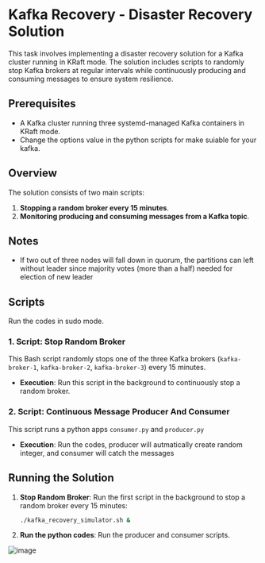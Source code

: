 
# Kafka Recovery - Disaster Recovery Solution

This task involves implementing a disaster recovery solution for a Kafka cluster running in KRaft mode. The solution includes scripts to randomly stop Kafka brokers at regular intervals while continuously producing and consuming messages to ensure system resilience.

## Prerequisites

- A Kafka cluster running three systemd-managed Kafka containers in KRaft mode. 
- Change the options value in the python scripts for make suiable for your kafka.

## Overview

The solution consists of two main scripts:

1. **Stopping a random broker every 15 minutes**.
2. **Monitoring producing and consuming messages from a Kafka topic**.

## Notes
- If two out of three nodes will fall down in quorum, the partitions can left without leader since majority votes (more than a half) needed for election of new leader

## Scripts

Run the codes in sudo mode.

### 1. Script: Stop Random Broker

This Bash script randomly stops one of the three Kafka brokers (`kafka-broker-1`, `kafka-broker-2`, `kafka-broker-3`) every 15 minutes.

- **Execution**: Run this script in the background to continuously stop a random broker.

### 2. Script: Continuous Message Producer And Consumer

This script runs a python apps `consumer.py` and `producer.py`

- **Execution**: Run the codes, producer will autmatically create random integer, and consumer will catch the messages

## Running the Solution

1. **Stop Random Broker**: Run the first script in the background to stop a random broker every 15 minutes:
   ```bash
   ./kafka_recovery_simulator.sh &
   ```

2. **Run the python codes**: Run the producer and consumer scripts.

![image](https://github.com/user-attachments/assets/e652560e-da32-48c1-b475-732f5eb8600d)
